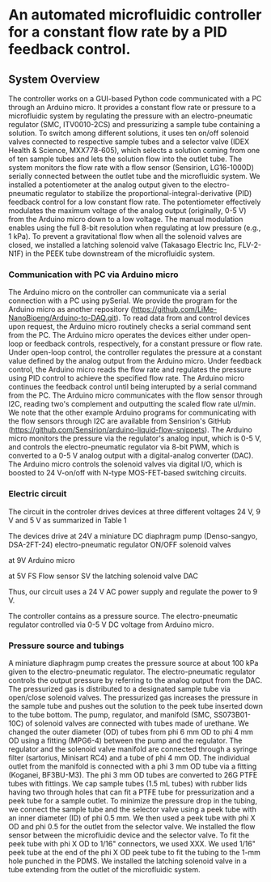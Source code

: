 
# An automated microfluidic controller for a constant flow rate by a PID feedback control.


## System Overview
The controller works on a GUI-based Python code communicated with a PC through an Arduino micro.
It provides a constant flow rate or pressure to a microfluidic system by regulating the pressure with an electro-pneumatic regulator (SMC, ITV0010-2CS) and pressurizing a sample tube containing a solution.
To switch among different solutions, it uses ten on/off solenoid valves connected to respective sample tubes and a selector valve (IDEX Health & Science, MXX778-605), which selects a solution coming from one of ten sample tubes and lets the solution flow into the outlet tube.
The system monitors the flow rate with a flow sensor (Sensirion, LG16-1000D) serially connected between the outlet tube and the microfluidic system.
We installed a potentiometer at the analog output given to the electro-pneumatic regulator to stabilize the proportional-integral-derivative (PID) feedback control for a low constant flow rate. 
The potentiometer effectively modulates the maximum voltage of the analog output (originally, 0-5 V) from the Arduino micro down to a low voltage. The manual modulation enables using the full 8-bit resolution when regulating at low pressure (e.g., 1 kPa).
To prevent a gravitational flow when all the solenoid valves are closed, we installed a latching solenoid valve (Takasago Electric Inc, FLV-2-N1F) in the PEEK tube downstream of the microfluidic system.

### Communication with PC via Arduino micro
The Arduino micro on the controller can communicate via a serial connection with a PC using pySerial.
We provide the program for the Arduino micro as another repository (https://github.com/LiMe-NanoBioeng/Arduino-to-DAQ.git).
To read data from and control devices upon request, the Arduino micro routinely checks a serial command sent from the PC.
The Arduino micro operates the devices either under open-loop or feedback controls, respectively, for a constant pressure or flow rate.
Under open-loop control, the controller regulates the pressure at a constant value defined by the analog output from the Arduino micro.
Under feedback control, the Arduino micro reads the flow rate and regulates the pressure using PID control to achieve the specified flow rate.
The Arduino micro continues the feedback control until being interupted by a serial command from the PC.
The Arduino micro communicates with the flow sensor through I2C, reading two's complement and outputting the scaled flow rate ul/min.
We note that the other example Arduino programs for communicating with the flow sensors through I2C are available from Sensirion's GitHub (https://github.com/Sensirion/arduino-liquid-flow-snippets).
The Arduino micro monitors the pressure via the regulator's analog input, which is 0-5 V, and controls the electro-pneumatic regulator via 8-bit PWM, which is converted to a 0-5 V analog output with a digital-analog converter (DAC).
The Arduino micro controls the solenoid valves via digital I/O, which is boosted to 24 V-on/off with N-type MOS-FET-based switching circuits.

### Electric circuit
The circuit in the controler drives devices at three different voltages 24 V, 9 V and 5 V as summarized in Table 1

The devices drive
at 24V
a miniature DC diaphragm pump (Denso-sangyo, DSA-2FT-24)
electro-pneumatic regulator
ON/OFF solenoid valves

at 9V
Arduino micro

at 5V
FS Flow sensor
SV the latching solenoid valve
DAC

Thus, our circuit uses a 24 V AC power supply and regulate the power to 9 V. 

The controller contains  as a pressure source.
The electro-pneumatic regulator controlled via 0-5 V DC voltage from Arduino micro.


### Pressure source and tubings
A miniature diaphragm pump creates the pressure source at about 100 kPa given to the electro-pneumatic regulator.
The electro-pneumatic regulator controls the output pressure by referring to the analog output from the DAC.
The pressurized gas is distributed to a designated sample tube via open/close solenoid valves.
The pressurized gas increases the pressure in the sample tube and pushes out the solution to the peek tube inserted down to the tube bottom.
The pump, regulator, and manifold (SMC, SS073B01-10C) of solenoid valves are connected with tubes made of urethane.
We changed the outer diameter (OD) of tubes from phi 6 mm OD to phi 4 mm OD using a fitting (MPG6-4) between the pump and the regulator.
The regulator and the solenoid valve manifold are connected through a syringe filter (sartorius, Minisart RC4) and a tube of phi 4 mm OD.
The individual outlet from the manifold is connected with a phi 3 mm OD tube via a fitting (Koganei, BF3BU-M3).
The phi 3 mm OD tubes are converted to 26G PTFE tubes with fittings.
We cap sample tubes (1.5 mL tubes) with rubber lids having two through holes that can fit a PTFE tube for pressurization and a peek tube for a sample outlet.
To minimize the pressure drop in the tubing, we connect the sample tube and the selector valve using a peek tube with an inner diameter (ID) of phi 0.5 mm.
We then used a peek tube with phi X OD and phi 0.5 for the outlet from the selector valve.
We installed the flow sensor between the microfluidic device and the selector valve.
To fit the peek tube with phi X OD to 1/16" connectors, we used XXX.
We used 1/16" peek tube at the end of the phi X OD peek tube to fit the tubing to the 1-mm hole punched in the PDMS.
We installed the latching solenoid valve in a tube extending from the outlet of the microfluidic system.



